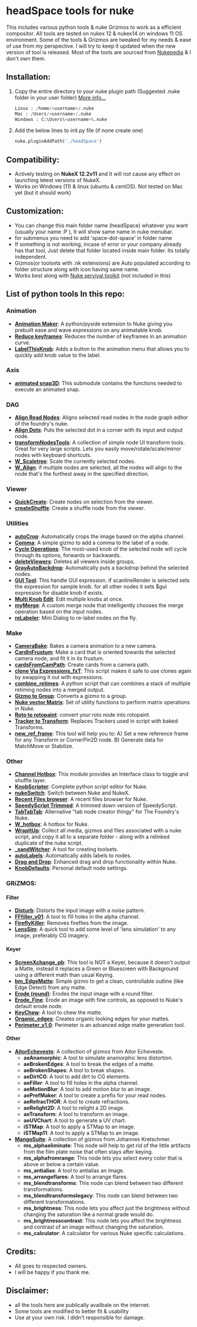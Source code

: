 # headSpace tools for nuke

This includes various python tools & nuke Grizmos to work as a efficient compositor. All tools are tested on nukex 12 & nukex14 on windows 11 OS environment. Some of the tools & Grizmos are tweaked for my needs & ease of use from my perspective. I will try to keep it updated when the new version of tool is released. Most of the tools are sourced from [Nukepedia](https://www.nukepedia.com/) & I don't own them.

## Installation:

1.  Copy the entire directory to your nuke plugin path (Suggested .nuke folder in your user folder) [More info...](https://support.foundry.com/hc/en-us/articles/207271649-Q100048-Nuke-Directory-Locations)
    ```python
    Linux : /home/<username>/.nuke
    Mac : /Users/<username>/.nuke
    Windows : C:\Users\<username>\.nuke
    ```
2.  Add the below lines to init.py file (if none create one)
    ```python
    nuke.pluginAddPath('./headSpace')
    ```

## Compatibility:

*   Actively testing on **NukeX 12.2v11** and It will not cause any effect on launching letest versions of NukeX.
*   Works on Windows (11) & linux (ubuntu & centOS). Not tested on Mac yet (but it should work)

## Customization:

*   You can change this main folder name (headSpace) whatever you want (usually your name :P ), It will show same name in nuke menubar.
*   for submenus you need to add 'space-dot-space' in folder name
*   If something is not working, incase of error or your company already has that tool, Just delete that folder located inside main folder. Its totally independent.
*   Gizmos(or toolsets with .nk extensions) are Auto populated according to folder structure along with icon having same name.
*   Works best along with [Nuke servival toolkit](https://github.com/CreativeLyons/NukeSurvivalToolkit_publicRelease) (not included in this)

## List of python tools In this repo:

### Animation

*   **[Animation Maker](https://www.nukepedia.com/python/ui/animation-maker/)**: A python/pyside extension to Nuke giving you prebuilt ease and wave expressions on any animatable knob.
*   **[Reduce keyframes](https://richardfrazer.com/tools-tutorials/keyframe-reduction-script-for-nuke/)**: Reduces the number of keyframes in an animation curve.
*   **[LabelThisKnob](https://github.com/pbhat99/headSpace)**: Adds a button to the animation menu that allows you to quickly add knob value to the label.

### Axis

*   **[animated snap3D](http://www.nukepedia.com/python/3d/animatedsnap3d)**: This submodule contains the functions needed to execute an animated snap.

### DAG

*   **[Align Read Nodes](https://github.com/pbhat99/headSpace)**: Aligns selected read nodes in the node graph editor of the foundry's nuke.
*   **[Align Dots](https://www.nukepedia.com/python/nodegraph/aligndots)**: Puts the selected dot in a corner with its input and output node.
*   **[transformNodesTools](http://www.nukepedia.com/python/nodegraph/transformnodestools)**: A collection of simple node UI transform tools. Great for very large scripts. Lets you easily move/rotate/scale/mirror nodes with keyboard shortcuts.
*   **[W_Scaletree](https://www.nukepedia.com/python/nodegraph/w_scaletree)**: Scale the currently selected nodes.
*   **[W_Align](https://www.nukepedia.com/python/nodegraph/w_smartalign)**: if multiple nodes are selected, all the nodes will align to the node that's the furthest away in the specified direction.

### Viewer

*   **[QuickCreate](https://www.nukepedia.com/python/ui/quickcreate-for-nuke)**: Create nodes on selection from the viewer.
*   **[createShuffle](https://www.nukepedia.com/python/nodegraph/shufflefromviewer)**: Create a shuffle node from the viewer.

### Utilities

*   **[autoCrop](https://www.nukepedia.com/gizmos/transform/autocrop)**: Automatically crops the image based on the alpha channel.
*   **[Comma](https://www.nukepedia.com/gizmos/other/comma)**: A simple gizmo to add a comma to the label of a node.
*   **[Cycle Operations](https://www.nukepedia.com/python/nodegraph/cycleoperations)**: The most-used knob of the selected node will cycle through its options, forwards or backwards.
*   **[deleteViewers](https://github.com/pbhat99/headSpace)**: Deletes all viewers inside groups.
*   **[GrayAutoBackdrop](https://www.nukepedia.com/python/nodegraph/grayautobackdrop)**: Automatically puts a backdrop behind the selected nodes.
*   **[GUI Tool](https://github.com/pbhat99/headSpace)**: This handle GUI expression. if scanlineRender is selected sets the expression for sample knob. for all other nodes it sets $gui expression for disable knob if exists.
*   **[Multi Knob Edit](http://www.nukepedia.com/python/nodegraph/multiknobedit)**: Edit multiple knobs at once.
*   **[myMerge](https://github.com/pbhat99/headSpace)**: A custom merge node that intelligently chooses the merge operation based on the input nodes.
*   **[reLabeler](https://www.nukepedia.com/python/nodegraph/ku_labler)**: Mini Dialog to re-label nodes on the fly.

### Make

*   **[CameraBake](https://github.com/pbhat99/headSpace)**: Bakes a camera animation to a new camera.
*   **[CardInFrustum](https://github.com/pbhat99/headSpace)**: Make a card that is oriented towards the selected camera node, and fit it in its frustum.
*   **[cardsFromCamPath](https://github.com/pbhat99/headSpace)**: Create cards from a camera path.
*   **[clone Via Expressions_fxT](https://www.fxtor.net/)**: This script makes it safe to use clones again by swapping it out with expressions.
*   **[combine_retimes](https://www.nukepedia.com/python/time/combine-retimes)**: A python script that can combines a stack of multiple retiming nodes into a merged output.
*   **[Gizmo to Group](https://github.com/pbhat99/headSpace)**: Converts a gizmo to a group.
*   **[Nuke vector Matrix](https://erwanleroy.com/nuke-vector-matrix-toolset-beta-release/)**: Set of utility functions to perform matrix operations in Nuke.
*   **[Roto to rotopaint](https://www.nukepedia.com/python/nodegraph/roto-to-rotopaint)**: convert your roto node into rotopaint.
*   **[Tracker to Transform](https://github.com/pbhat99/headSpace)**: Replaces Trackers used in script with baked Transforms.
*   **[new_ref_frame](https://www.nukepedia.com/python/3d/new-ref-frame)**: This tool will help you to: A) Set a new reference frame for any Transform or CornerPin2D node. B) Generate data for MatchMove or Stabilize.

### Other

*   **[Channel Hotbox](https://www.nukepedia.com/python/ui/channel-hotbox)**: This module provides an Interface class to toggle and shuffle layer.
*   **[KnobScripter](https://github.com/adrianpueyo/KnobScripter/tree/release-v3.0.0)**: Complete python script editor for Nuke.
*   **[nukeSwitch](https://www.nukepedia.com/python/misc/nukeswitch)**: Switch between Nuke and NukeX.
*   **[Recent Files browser](https://www.nukepedia.com/python/ui/recent-files-browser)**: A recent files browser for Nuke.
*   **[SpeedyScript Trimmed](https://www.nukepedia.com/python/nodegraph/speedyscript)**: A trimmed down version of SpeedyScript.
*   **[TabTabTab](http://www.nukepedia.com/python/ui/tabtabtab)**: Alternative "tab node creator thingy" for The Foundry's Nuke.
*   **[W_hotbox](https://www.nukepedia.com/python/ui/w_hotbox)**: A hotbox for Nuke.
*   **[WrapItUp](https://maxvanleeuwen.com/project/collect-nuke-scripts-wrapitup/)**: Collect all media, gizmos and files associated with a nuke script, and copy it all to a separate folder - along with a relinked duplicate of the nuke script.
*   **[_sandWitcher](https://github.com/pbhat99/headSpace)**: A tool for creating toolsets.
*   **[autoLabels](https://github.com/pbhat99/headSpace)**: Automatically adds labels to nodes.
*   **[Drag and Drop](https://github.com/pbhat99/headSpace)**: Enhanced drag and drop functionality within Nuke.
*   **[KnobDefaults](https://github.com/pbhat99/headSpace)**: Personal default node settings.

### GRiZMOS:

#### Filter

*   **[Disturb](https://github.com/pbhat99/headSpace)**: Distorts the input image with a noise pattern.
*   **[FFfiller_v01](https://github.com/pbhat99/headSpace)**: A tool to fill holes in the alpha channel.
*   **[FireflyKiller](https://github.com/pbhat99/headSpace)**: Removes fireflies from the image.
*   **[LensSim](https://github.com/pbhat99/headSpace)**: A quick tool to add some level of 'lens simulation' to any image, preferably CG imagery.

#### Keyer

*   **[ScreenXchange_pb](https://www.nukepedia.com/gizmos/keyer/screenxchange)**: This tool is NOT a Keyer, because it doesn't output a Matte, instead it replaces a Green or Bluescreen with Background using a different math than usual Keying.
*   **[bm_EdgeMatte](https://github.com/BenMcEwan/nuke_public)**: Simple gizmo to get a clean, controllable outline (like Edge Detect) from any matte.
*   **[Erode (round)](https://github.com/pbhat99/headSpace)**: Erodes the input image with a round filter.
*   **[Erode_Fine](https://github.com/SpinVFX/spin_nuke_gizmos/)**: Erode an image with fine controls, as opposed to Nuke's default erode node.
*   **[KeyChew](https://github.com/pbhat99/headSpace)**: A tool to chew the matte.
*   **[Organic_edges](https://github.com/pbhat99/headSpace)**: Creates organic looking edges for your mattes.
*   **[Perimeter_v1.0](https://www.nukepedia.com/gizmos/keyer/perimeter)**: Perimeter is an advanced edge matte generation tool.

#### Other

*   **[AitorEcheveste](https://github.com/pbhat99/headSpace)**: A collection of gizmos from Aitor Echeveste.
    *   **aeAnamorphic**: A tool to simulate anamorphic lens distortion.
    *   **aeBrokenEdges**: A tool to break the edges of a matte.
    *   **aeBrokenShapes**: A tool to break shapes.
    *   **aeDirtCG**: A tool to add dirt to CG elements.
    *   **aeFiller**: A tool to fill holes in the alpha channel.
    *   **aeMotionBlur**: A tool to add motion blur to an image.
    *   **aePrefMaker**: A tool to create a prefix for your read nodes.
    *   **aeRefracTHOR**: A tool to create refractions.
    *   **aeRelight2D**: A tool to relight a 2D image.
    *   **aeTransform**: A tool to transform an image.
    *   **aeUVChart**: A tool to generate a UV chart.
    *   **iSTMap**: A tool to apply a STMap to an image.
    *   **iSTMap11**: A tool to apply a STMap to an image.
*   **[MangoSuite](https://github.com/pbhat99/headSpace)**: A collection of gizmos from Johannes Kretschmer.
    *   **ms_alphaeliminate**: This node will help to get rid of the little artifacts from the film plate noise that often stays after keying.
    *   **ms_alphafromrange**: This node lets you select every color that is above or below a certain value.
    *   **ms_antialias**: A tool to antialias an image.
    *   **ms_arrangeflares**: A tool to arrange flares.
    *   **ms_blendtransforms**: This node can blend between two different transformations.
    *   **ms_blendtransformslegacy**: This node can blend between two different transformations.
    *   **ms_brightness**: This node lets you affect just the brightness without changing the saturation like a normal grade would do.
    *   **ms_brightnesscontrast**: This node lets you affect the brightness and contrast of an image without changing the saturation.
    *   **ms_calculator**: A calculator for various Nuke specific calculations.

## Credits:

*   All goes to respected owners.
*   I will be happy if you thank me.

## Disclaimer:

*   all the tools here are publically availbale on the internet.
*   Some tools are modified to better fit & usability
*   Use at your own risk. I didn't responsible for damage.
